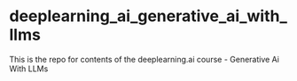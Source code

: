 # deeplearning_ai_generative_ai_with_llms
This is the repo for contents of the deeplearning.ai course - Generative Ai With LLMs
